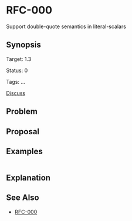 RFC-000
=======

Support double-quote semantics in literal-scalars

## Synopsis

Target: 1.3

Status: 0

Tags: ...

[Discuss](../../issues/0)

## Problem

## Proposal

## Examples

```
```

## Explanation

## See Also

* [RFC-000](RFC-000.md)
